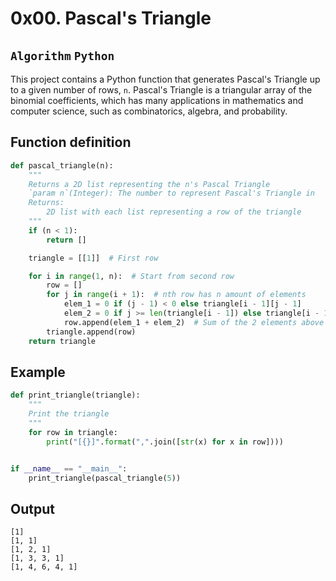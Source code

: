 # 0x00. Pascal's Triangle
**`Algorithm`**  **`Python`**<br>
---
This project contains a Python function that generates Pascal's Triangle up to a given number of rows, `n`. Pascal's Triangle is a triangular array of the binomial coefficients, which has many applications in mathematics and computer science, such as combinatorics, algebra, and probability.

## Function definition
```py
def pascal_triangle(n):
    """
    Returns a 2D list representing the n's Pascal Triangle
    `param n`(Integer): The number to represent Pascal's Triangle in
    Returns:
        2D list with each list representing a row of the triangle
    """
    if (n < 1):
        return []

    triangle = [[1]]  # First row

    for i in range(1, n):  # Start from second row
        row = []
        for j in range(i + 1):  # nth row has n amount of elements
            elem_1 = 0 if (j - 1) < 0 else triangle[i - 1][j - 1]
            elem_2 = 0 if j >= len(triangle[i - 1]) else triangle[i - 1][j]
            row.append(elem_1 + elem_2)  # Sum of the 2 elements above it
        triangle.append(row)
    return triangle
```

## Example
```py
def print_triangle(triangle):
    """
    Print the triangle
    """
    for row in triangle:
        print("[{}]".format(",".join([str(x) for x in row])))


if __name__ == "__main__":
    print_triangle(pascal_triangle(5))
```

## Output
```
[1]
[1, 1]
[1, 2, 1]
[1, 3, 3, 1]
[1, 4, 6, 4, 1]
```
